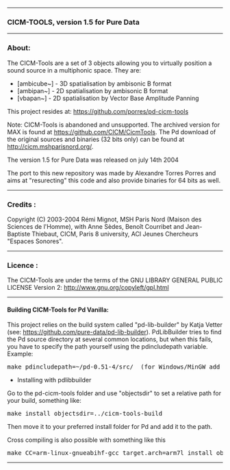 * * *

### CICM-TOOLS, version 1.5 for Pure Data

* * *


### About:

 The CICM-Tools are a set of 3 objects allowing you to virtually position a sound source in a multiphonic space. They are:

- [ambicube~] - 3D spatialisation by ambisonic B format
- [ambipan~] - 2D spatialisation by ambisonic B format
- [vbapan~] - 2D spatialisation by Vector Base Amplitude Panning

This project resides at: https://github.com/porres/pd-cicm-tools

Note: CICM-Tools is abandoned and unsupported. The archived version for MAX is found at <https://github.com/CICM/CicmTools>. The Pd download of the original sources and binaries (32 bits only) can be found at <http://cicm.mshparisnord.org/>. 

The version 1.5 for Pure Data was released on july 14th 2004

The port to this new repository was made by Alexandre Torres Porres and aims at "resurecting" this code and also provide binaries for 64 bits as well.

* * *


### Credits :

Copyright (C) 2003-2004 Rémi Mignot, MSH Paris Nord (Maison des Sciences de l'Homme), with Anne Sèdes, Benoît Courribet and Jean-Baptiste Thiebaut, CICM, Paris 8 university, ACI Jeunes Chercheurs "Espaces Sonores".

* * *

### Licence :

The CICM-Tools are under the terms of the GNU LIBRARY GENERAL PUBLIC LICENSE Version 2: http://www.gnu.org/copyleft/gpl.html

* * *

#### Building CICM-Tools for Pd Vanilla:

This project relies on the build system called "pd-lib-builder" by Katja Vetter (see: <https://github.com/pure-data/pd-lib-builder>). PdLibBuilder tries to find the Pd source directory at several common locations, but when this fails, you have to specify the path yourself using the pdincludepath variable. Example:

<pre>make pdincludepath=~/pd-0.51-4/src/  (for Windows/MinGW add 'pdbinpath=~/pd-0.51-4/bin/)</pre>

* Installing with pdlibbuilder

Go to the pd-cicm-tools folder and use "objectsdir" to set a relative path for your build, something like:

<pre>make install objectsdir=../cicm-tools-build</pre>

Then move it to your preferred install folder for Pd and add it to the path.

Cross compiling is also possible with something like this

<pre>make CC=arm-linux-gnueabihf-gcc target.arch=arm7l install objectsdir=../</pre>

* * *

#### 